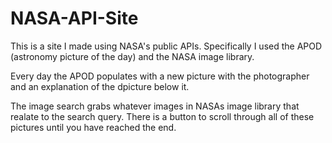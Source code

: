 # NASA-API-Site
This is a site I made using NASA's public APIs. Specifically I used the APOD (astronomy picture of the day) and the NASA image 
library. 

Every day the APOD populates with a new picture with the photographer and an explanation of the dpicture below it.

The image search grabs whatever images in NASAs image library that realate to the search query. There is a button to scroll through
all of these pictures until you have reached the end. 